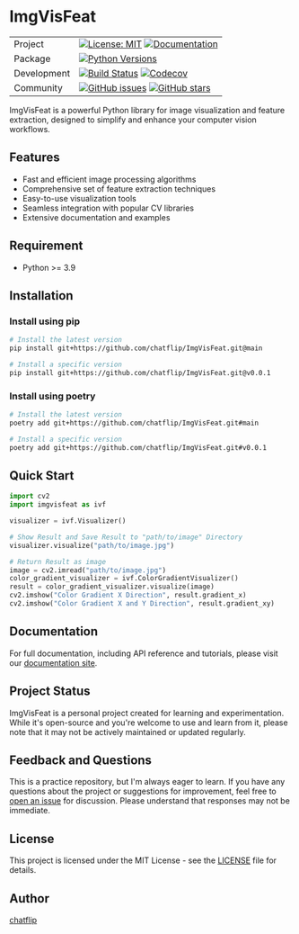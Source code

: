 # ImgVisFeat

| | |
| -- | -- |
| Project | [![License: MIT](https://img.shields.io/badge/License-MIT-yellow.svg)](https://opensource.org/licenses/MIT) [![Documentation](https://img.shields.io/badge/docs-latest-blue.svg)](https://chatflip.github.io/ImgVisFeat/) |
| Package | [![Python Versions](https://img.shields.io/badge/python-3.9%2C%203.10%2C%203.11%2C%203.12-blue)](https://python.org) |
| Development | [![Build Status](https://github.com/chatflip/ImgVisFeat/actions/workflows/lints_tests.yml/badge.svg)](https://github.com/chatflip/ImgVisFeat/actions) [![Codecov](https://codecov.io/gh/chatflip/ImgVisFeat/branch/main/graph/badge.svg)](https://codecov.io/gh/chatflip/ImgVisFeat) |
| Community |[![GitHub issues](https://img.shields.io/github/issues/chatflip/ImgVisFeat.svg)](https://github.com/chatflip/ImgVisFeat/issues) [![GitHub stars](https://img.shields.io/github/stars/chatflip/ImgVisFeat.svg)](https://github.com/chatflip/ImgVisFeat/stargazers)|

ImgVisFeat is a powerful Python library for image visualization and feature extraction, designed to simplify and enhance your computer vision workflows.

## Features

- Fast and efficient image processing algorithms
- Comprehensive set of feature extraction techniques
- Easy-to-use visualization tools
- Seamless integration with popular CV libraries
- Extensive documentation and examples

## Requirement

- Python >= 3.9

## Installation

### Install using pip

```bash
# Install the latest version
pip install git+https://github.com/chatflip/ImgVisFeat.git@main

# Install a specific version
pip install git+https://github.com/chatflip/ImgVisFeat.git@v0.0.1
```

### Install using poetry

```bash
# Install the latest version
poetry add git+https://github.com/chatflip/ImgVisFeat.git#main

# Install a specific version
poetry add git+https://github.com/chatflip/ImgVisFeat.git#v0.0.1
```

## Quick Start

```python
import cv2
import imgvisfeat as ivf

visualizer = ivf.Visualizer()

# Show Result and Save Result to "path/to/image" Directory 
visualizer.visualize("path/to/image.jpg")

# Return Result as image
image = cv2.imread("path/to/image.jpg")
color_gradient_visualizer = ivf.ColorGradientVisualizer()
result = color_gradient_visualizer.visualize(image)
cv2.imshow("Color Gradient X Direction", result.gradient_x)
cv2.imshow("Color Gradient X and Y Direction", result.gradient_xy)
```

## Documentation

For full documentation, including API reference and tutorials, please visit our [documentation site](https://chatflip.github.io/ImgVisFeat/).

## Project Status

ImgVisFeat is a personal project created for learning and experimentation. While it's open-source and you're welcome to use and learn from it, please note that it may not be actively maintained or updated regularly.

## Feedback and Questions

This is a practice repository, but I'm always eager to learn. If you have any questions about the project or suggestions for improvement, feel free to [open an issue](https://github.com/chatflip/ImgVisFeat/issues) for discussion. Please understand that responses may not be immediate.

## License

This project is licensed under the MIT License - see the [LICENSE](LICENSE) file for details.

## Author

[chatflip](https://github.com/chatflip)
